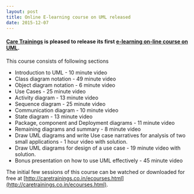 ```yaml
---
layout: post
title: Online E-learning course on UML released
date: 2015-12-07
---
```

#### [Care Trainings](http://caretrainings.co.in/) is pleased to release its first [e-learning on-line course on UML](http://caretrainings.co.in/ecourses.html).

This course consists of following sections
* Introduction to UML - 10 minute video
* Class diagram notation - 49 minute video
* Object diagram notation - 6 minute video
* Use Cases - 25 minute video
* Activity diagram - 13 minute video
* Sequence diagram - 25 minute video
* Communication diagram - 10 minute video
* State diagram - 13 minute video
* Package, component and Deployment diagrams - 11 minute video
* Remaining diagrams and summary - 8 minute video
* Draw UML diagrams and write Use case narratives for analysis of two small applications - 1 hour video with solution.
* Draw UML diagrams for design of a use case - 19 minute video with solution.
* Bonus presentation on how to use UML effectively - 45 minute video

The initial few sessions of this course can be watched or downloaded for free at [http://caretrainings.co.in/ecourses.html](http://caretrainings.co.in/ecourses.html).


